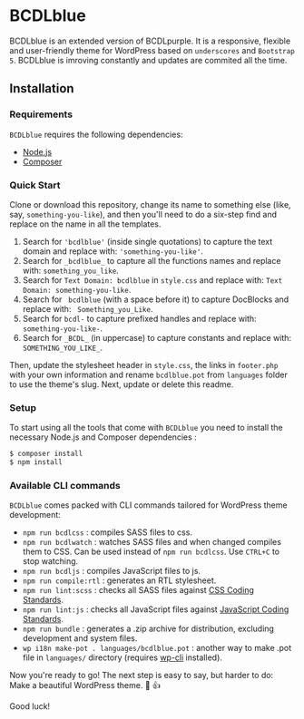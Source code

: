 # BCDLblue 
BCDLblue is an extended version of BCDLpurple. It is a responsive, flexible and user-friendly theme for WordPress based on `underscores` and `Bootstrap 5`. 
BCDLblue is imroving constantly and updates are commited all the time. 

Installation
---------------

### Requirements

`BCDLblue` requires the following dependencies:

- [Node.js](https://nodejs.org/)
- [Composer](https://getcomposer.org/)

### Quick Start

Clone or download this repository, change its name to something else (like, say, `something-you-like`), and then you'll need to do a six-step find and replace on the name in all the templates.

1. Search for `'bcdlblue'` (inside single quotations) to capture the text domain and replace with: `'something-you-like'`.
2. Search for `_bcdlblue_` to capture all the functions names and replace with: `something_you_like`.
3. Search for `Text Domain: bcdlblue` in `style.css` and replace with: `Text Domain: something-you-like`.
4. Search for <code>&nbsp;bcdlblue</code> (with a space before it) to capture DocBlocks and replace with: <code>&nbsp;Something_you_Like</code>.
5. Search for `bcdl-` to capture prefixed handles and replace with: `something-you-like-`.
6. Search for `_BCDL_` (in uppercase) to capture constants and replace with: `SOMETHING_YOU_LIKE_`.

Then, update the stylesheet header in `style.css`, the links in `footer.php` with your own information and rename `bcdlblue.pot` from `languages` folder to use the theme's slug. Next, update or delete this readme. 

### Setup

To start using all the tools that come with `BCDLblue`  you need to install the necessary Node.js and Composer dependencies :

```sh
$ composer install
$ npm install
```

### Available CLI commands

`BCDLblue` comes packed with CLI commands tailored for WordPress theme development:

- `npm run bcdlcss` : compiles SASS files to css.
- `npm run bcdlwatch` : watches SASS files and when changed compiles them to CSS. Can be used instead of `npm run bcdlcss`. Use `CTRL+C` to stop watching.
- `npm run bcdljs` : compiles JavaScript files to js.
- `npm run compile:rtl` : generates an RTL stylesheet.
- `npm run lint:scss` : checks all SASS files against [CSS Coding Standards](https://developer.wordpress.org/coding-standards/wordpress-coding-standards/css/).
- `npm run lint:js` : checks all JavaScript files against [JavaScript Coding Standards](https://developer.wordpress.org/coding-standards/wordpress-coding-standards/javascript/).
- `npm run bundle` : generates a .zip archive for distribution, excluding development and system files.
- `wp i18n make-pot . languages/bcdlblue.pot` : another way to make .pot file in `languages/` directory (requires [wp-cli](https://make.wordpress.org/cli/handbook/guides/installing/) installed).

Now you're ready to go! The next step is easy to say, but harder to do: Make a beautiful WordPress theme. :blue_heart:
:thumbsup:

Good luck!
